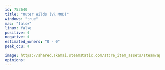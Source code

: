 ```yaml
---
id: 753640
title: "Outer Wilds (VR MOD)"
windows: "true"
mac: "false"
linux: false
positive: 0
negative: 0
estimated_owners: "0 - 0"
peak_ccu: 0

image: https://shared.akamai.steamstatic.com/store_item_assets/steam/apps/753640/header.jpg?t=1721725925
opinions:
---
```

